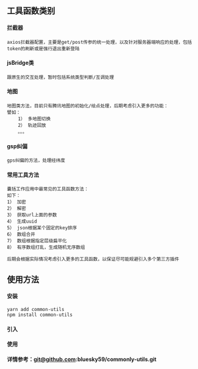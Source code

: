 ## 工具函数类别

#### 拦截器
    axios拦截器配置，主要是get/post传参的统一处理，以及针对服务器端响应的处理，包括token的刷新或是强行退出重新登陆

#### jsBridge类
    跟原生的交互处理，暂时包括系统类型判断/互调处理

#### 地图
    地图类方法，目前只有腾讯地图的初始化/绘点处理，后期考虑引入更多的功能：
    譬如：
        1） 多地图切换
        2） 轨迹回放
        。。。

#### gsp纠偏
    gps纠偏的方法，处理经纬度

#### 常用工具方法
    囊括工作应用中最常见的工具函数方法：
    如下：
    1） 加密
    2） 解密
    3） 获取url上面的参数
    4） 生成uuid
    5） json根据某个固定的key排序
    6） 数组合并
    7） 数组根据指定层级扁平化
    8） 有序数组打乱，生成随机无序数组
    
    后期会根据实际情况考虑引入更多的工具函数，以保证尽可能规避引入多个第三方插件
    
## 使用方法

#### 安装
    yarn add common-utils
    npm install common-utils

#### 引入
    

#### 使用

#### 详情参考：git@github.com:bluesky59/commonly-utils.git